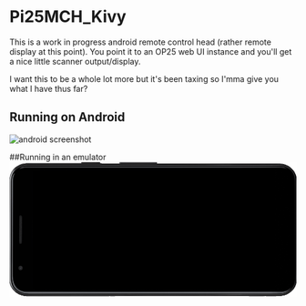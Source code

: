 # Pi25MCH_Kivy

This is a work in progress android remote control head (rather remote display at this point).
You point it to an OP25 web UI instance and you'll get a nice little scanner output/display.

I want this to be a whole lot more but it's been taxing so I'mma give you what I have thus far?

## Running on Android
![android screenshot](https://github.com/KR0SIV/Pi25MCH_Kivy/blob/master/screenshots/running_on_android.jpg)


##Running in an emulator
![emulated gif](https://github.com/KR0SIV/Pi25MCH_Kivy/blob/master/screenshots/emulated.gif)
